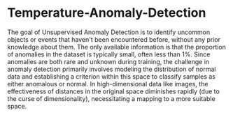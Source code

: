 # Temperature-Anomaly-Detection

The goal of Unsupervised Anomaly Detection is to identify uncommon objects or events that haven't been encountered before, without any prior knowledge about them. The only available information is that the proportion of anomalies in the dataset is typically small, often less than 1%. Since anomalies are both rare and unknown during training, the challenge in anomaly detection primarily involves modeling the distribution of normal data and establishing a criterion within this space to classify samples as either anomalous or normal. In high-dimensional data like images, the effectiveness of distances in the original space diminishes rapidly (due to the curse of dimensionality), necessitating a mapping to a more suitable space.